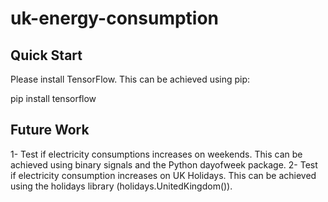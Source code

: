 # uk-energy-consumption

## Quick Start
Please install TensorFlow. This can be achieved using pip: 

pip install tensorflow

## Future Work

1- Test if electricity consumptions increases on weekends. This can be achieved using binary signals and the Python dayofweek package. 
2- Test if electricity consumption increases on UK Holidays. This can be achieved using the holidays library (holidays.UnitedKingdom()). 
